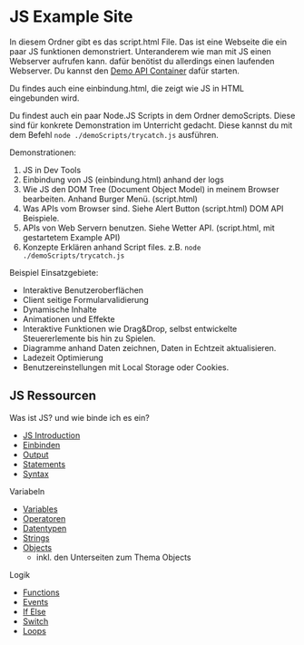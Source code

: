# JS Example Site
In diesem Ordner gibt es das script.html File. Das ist eine Webseite die ein paar JS funktionen demonstriert. Unteranderem wie man mit JS einen Webserver aufrufen kann. dafür benötist du allerdings einen laufenden Webserver. Du kannst den [Demo API Container](./ExampleApi/README.md) dafür starten.

Du findes auch eine einbindung.html, die zeigt wie JS in HTML eingebunden wird.

Du findest auch ein paar Node.JS Scripts in dem Ordner demoScripts. Diese sind für konkrete Demonstration im Unterricht gedacht. Diese kannst du mit dem Befehl `node ./demoScripts/trycatch.js` ausführen.

Demonstrationen:
1. JS in Dev Tools
1. Einbindung von JS (einbindung.html) anhand der logs
1. Wie JS den DOM Tree (Document Object Model) in meinem Browser bearbeiten. Anhand Burger Menü. (script.html)
1. Was APIs vom Browser sind. Siehe Alert Button (script.html)
DOM API Beispiele.
1. APIs von Web Servern benutzen. Siehe Wetter API. (script.html, mit gestartetem Example API)
1. Konzepte Erklären anhand Script files. z.B. `node ./demoScripts/trycatch.js`

Beispiel Einsatzgebiete:
- Interaktive Benutzeroberflächen
- Client seitige Formularvalidierung
- Dynamische Inhalte
- Animationen und Effekte
- Interaktive Funktionen wie Drag&Drop, selbst entwickelte Steuererlemente bis hin zu Spielen.
- Diagramme anhand Daten zeichnen, Daten in Echtzeit aktualisieren.
- Ladezeit Optimierung
- Benutzereinstellungen mit Local Storage oder Cookies.

## JS Ressourcen
Was ist JS? und wie binde ich es ein?
- [JS Introduction](https://www.w3schools.com/js/js_intro.asp)
- [Einbinden](https://www.w3schools.com/js/js_whereto.asp)
- [Output](https://www.w3schools.com/js/js_output.asp)
- [Statements](https://www.w3schools.com/js/js_statements.asp)
- [Syntax](https://www.w3schools.com/js/js_syntax.asp)

Variabeln 
- [Variables](https://www.w3schools.com/js/js_variables.asp)
- [Operatoren](https://www.w3schools.com/js/js_operators.asp)
- [Datentypen](https://www.w3schools.com/js/js_datatypes.asp)
- [Strings](https://www.w3schools.com/js/js_strings.asp)
- [Objects](https://www.w3schools.com/js/js_objects.asp)
    - inkl. den Unterseiten zum Thema Objects

Logik
- [Functions](https://www.w3schools.com/js/js_functions.asp)
- [Events](https://www.w3schools.com/js/js_events.asp)
- [If Else](https://www.w3schools.com/js/js_if_else.asp)
- [Switch](https://www.w3schools.com/js/js_switch.asp)
- [Loops](https://www.w3schools.com/js/js_loop_for.asp)






